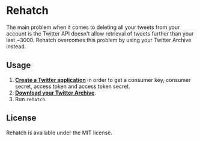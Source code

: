 Rehatch
=======

The main problem when it comes to deleting all your tweets from your account is the Twitter API doesn't allow retrieval of tweets further than your last ~3000. Rehatch overcomes this problem by using your Twitter Archive instead.

## Usage

1. [__Create a Twitter application__](https://apps.twitter.com) in order to get a consumer key, consumer secret, access token and access token secret.
2. [__Download your Twitter Archive__](https://twitter.com/settings/account).
3. Run `rehatch`.

## License

Rehatch is available under the MIT license.
